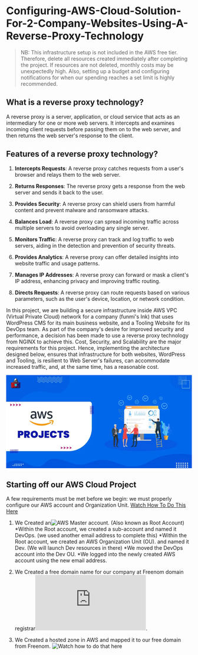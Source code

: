 # Configuring-AWS-Cloud-Solution-For-2-Company-Websites-Using-A-Reverse-Proxy-Technology
> NB: This infrastructure setup is not included in the AWS free tier. Therefore, delete all resources created immediately after completing the project. If resources are not deleted, monthly costs may be unexpectedly high. Also, setting up a budget and configuring notifications for when our spending reaches a set limit is highly recommended.

## What is a reverse proxy technology?
A reverse proxy is a server, application, or cloud service that acts as an intermediary for one or more web servers. It intercepts and examines incoming client requests before passing them on to the web server, and then returns the web server's response to the client. 

## Features of a reverse proxy technology?

1. **Intercepts Requests**: A reverse proxy catches requests from a user's browser and relays them to the web server.

2. **Returns Responses**: The reverse proxy gets a response from the web server and sends it back to the user.

3. **Provides Security**: A reverse proxy can shield users from harmful content and prevent malware and ransomware attacks.

4. **Balances Load**: A reverse proxy can spread incoming traffic across multiple servers to avoid overloading any single server.

5. **Monitors Traffic**: A reverse proxy can track and log traffic to web servers, aiding in the detection and prevention of security threats.

6. **Provides Analytics**: A reverse proxy can offer detailed insights into website traffic and usage patterns.

7. **Manages IP Addresses**: A reverse proxy can forward or mask a client's IP address, enhancing privacy and improving traffic routing.

8. **Directs Requests**: A reverse proxy can route requests based on various parameters, such as the user's device, location, or network condition.

In this project, we are building a secure infrastructure inside AWS VPC (Virtual Private Cloud) network for a company (funmi's Ink) that uses WordPress CMS for its main business website, and a Tooling Website for its DevOps team. As part of the company's desire for improved security and performance, a decision has been made to use a reverse proxy technology from NGINX to achieve this.
Cost, Security, and Scalability are the major requirements for this project. Hence, implementing the architecture designed below, ensures that infrastructure for both websites, WordPress and Tooling, is resilient to Web Server's failures, can accommodate increased traffic, and, at the same time, has a reasonable cost.

![](https://github.com/Tolu4realluv/Configuring-AWS-Cloud-Solution-For-2-Company-Websites-Using-A-Reverse-Proxy-Technology/blob/main/AWS-Projects-1.webp)

## Starting off our AWS Cloud Project
A few requirements must be met before we begin:
we must properly configure our AWS account and Organization Unit. [Watch How To Do This Here](https://www.youtube.com/watch?v=9PQYCc_20-Q)

1. We Created an![AWS Master account](https://aws.amazon.com/free/?all-free-tier.sort-by=item.additionalFields.SortRank&all-free-tier.sort-order=asc&awsf.Free%20Tier%20Types=*all&awsf.Free%20Tier%20Categories=*all). (Also known as Root Account)
*Within the Root account, we created a sub-account and named it DevOps. (we used another email address to complete this)
*Within the Root account, we created an AWS Organization Unit (OU). and named it Dev. (We will launch Dev resources in there)
*We moved the DevOps account into the Dev OU.
*We logged into the newly created AWS account using the new email address.

2. We Created a free domain name for our company at Freenom domain registrar![here](https://www.freenom.com/en/index.html?lang=en).
3. We Created a hosted zone in AWS and mapped it to our free domain from Freenom. ![Watch how to do that here](https://www.youtube.com/watch?v=IjcHp94Hq8A)



